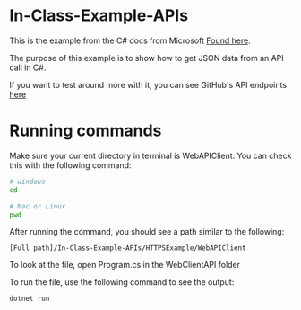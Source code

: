 # In-Class-Example-APIs

This is the example from the C# docs from Microsoft
<a href="https://learn.microsoft.com/en-us/dotnet/csharp/tutorials/console-webapiclient">Found here</a>.

The purpose of this example is to show how to get JSON data from an API call in C#.

If you want to test around more with it, you can see GitHub's API endpoints <a href="https://api.github.com/">here</a>

# Running commands

Make sure your current directory in terminal is WebAPIClient. You can check this with the following command:
```bash
# windows
cd

# Mac or Linux
pwd
```

After running the command, you should see a path similar to the following:
```
[Full path]/In-Class-Example-APIs/HTTPSExample/WebAPIClient
```

To look at the file, open Program.cs in the WebClientAPI folder

To run the file, use the following command to see the output:

```bash
dotnet run
```